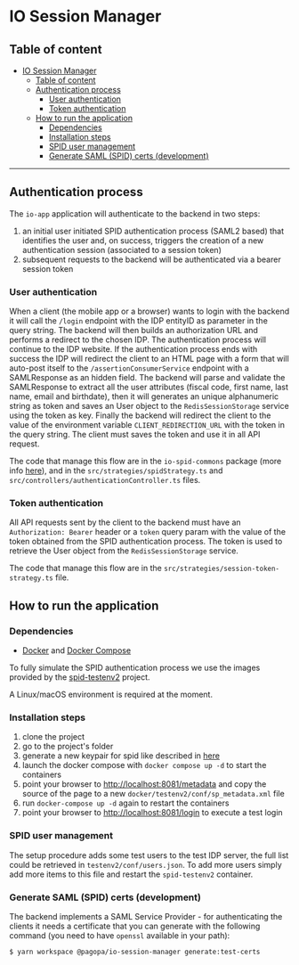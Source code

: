 # IO Session Manager

## Table of content

<!-- TOC start -->

- [IO Session Manager](#io-session-manager)
  - [Table of content](#table-of-content)
  - [Authentication process](#authentication-process)
    - [User authentication](#user-authentication)
    - [Token authentication](#token-authentication)
  - [How to run the application](#how-to-run-the-application)
    - [Dependencies](#dependencies)
    - [Installation steps](#installation-steps)
    - [SPID user management](#spid-user-management)
    - [Generate SAML (SPID) certs (development)](#generate-saml-spid-certs-development)

<!-- TOC end -->
---

## Authentication process

The `io-app` application will authenticate to the backend in two steps:

  1. an initial user initiated SPID authentication process (SAML2 based)
     that identifies the user and, on success, triggers the creation of a new
     authentication session (associated to a session token)
  2. subsequent requests to the backend will be authenticated via a bearer session token

### User authentication

When a client (the mobile app or a browser) wants to login with the backend it will call the `/login` endpoint with the
IDP entityID as parameter in the query string. The backend will then builds an authorization URL and performs a redirect
to the chosen IDP. The authentication process will continue to the IDP website. If the authentication process ends with
success the IDP will redirect the client to an HTML page with a form that will auto-post itself to the
`/assertionConsumerService` endpoint with a SAMLResponse as an hidden field. The backend will parse and validate the
SAMLResponse to extract all the user attributes (fiscal code, first name, last name, email and birthdate), then it will generates an
unique alphanumeric string as token and saves an User object to the `RedisSessionStorage` service using the token as key.
Finally the backend will redirect the client to the value of the environment variable `CLIENT_REDIRECTION_URL` with the
token in the query string. The client must saves the token and use it in all API request.

The code that manage this flow are in the `io-spid-commons` package (more info
[here](https://github.com/pagopa/io-spid-commons)), and in the `src/strategies/spidStrategy.ts` and
`src/controllers/authenticationController.ts` files.

### Token authentication

All API requests sent by the client to the backend must have an `Authorization: Bearer` header or a `token` query param with the value of the token obtained from the SPID authentication process. The token is used to retrieve the User object from the
`RedisSessionStorage` service.

The code that manage this flow are in the `src/strategies/session-token-strategy.ts` file.

## How to run the application

### Dependencies

* [Docker](https://www.docker.com/) and [Docker Compose](https://github.com/docker/compose)

To fully simulate the SPID authentication process we use the images provided by the
[spid-testenv2](https://github.com/italia/spid-testenv2) project.

A Linux/macOS environment is required at the moment.

### Installation steps

1. clone the project
2. go to the project's folder
3. generate a new keypair for spid like described in [here](#generate-saml-spid-certs-development)
4. launch the docker compose with `docker compose up -d` to start the containers
5. point your browser to [http://localhost:8081/metadata](http://localhost:8081/metadata) and copy the source of the page to a new `docker/testenv2/conf/sp_metadata.xml` file
6. run `docker-compose up -d` again to restart the containers
7. point your browser to [http://localhost:8081/login](http://localhost:8081/login?entityID=xx_testenv2&authLevel=SpidL2) to execute a test login


### SPID user management

The setup procedure adds some test users to the test IDP server, the full list could be retrieved in
`testenv2/conf/users.json`. To add more users simply add more items to this file and restart the `spid-testenv2` container.

### Generate SAML (SPID) certs (development)

The backend implements a SAML Service Provider - for authenticating the clients it needs a certificate that you can generate with the following command (you need to have `openssl` available in your path):

```
$ yarn workspace @pagopa/io-session-manager generate:test-certs
```